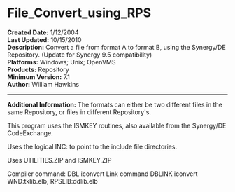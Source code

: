 # File_Convert_using_RPS<br />
**Created Date:** 1/12/2004<br />
**Last Updated:** 10/15/2010<br />
**Description:** Convert a file from format A to format B, using the Synergy/DE Repository. (Update for Synergy 9.5 compatibility)<br />
**Platforms:** Windows; Unix; OpenVMS<br />
**Products:** Repository<br />
**Minimum Version:** 7.1<br />
**Author:** William Hawkins
<hr>

**Additional Information:**
The formats can either be two different files
in the same Repository, or files in different Repository's.

This program uses the ISMKEY routines, also available from the Synergy/DE
CodeExchange.

Uses the logical INC: to point to the include file directories.

Uses UTILITIES.ZIP and ISMKEY.ZIP

Compiler command: DBL iconvert
Link command DBLINK iconvert WND:tklib.elb, RPSLIB:ddlib.elb
